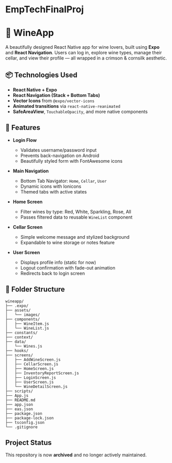 ﻿# EmpTechFinalProj
# 🍷 WineApp

A beautifully designed React Native app for wine lovers, built using **Expo** and **React Navigation**. Users can log in, explore wine types, manage their cellar, and view their profile — all wrapped in a crimson & cornsilk aesthetic.

## 📦 Technologies Used

- **React Native + Expo**
- **React Navigation (Stack + Bottom Tabs)**
- **Vector Icons** from `@expo/vector-icons`
- **Animated transitions** via `react-native-reanimated`
- **SafeAreaView**, `TouchableOpacity`, and more native components

## 🚀 Features

- **Login Flow**
  - Validates username/password input
  - Prevents back-navigation on Android
  - Beautifully styled form with FontAwesome icons

- **Main Navigation**
  - Bottom Tab Navigator: `Home`, `Cellar`, `User`
  - Dynamic icons with Ionicons
  - Themed tabs with active states

- **Home Screen**
  - Filter wines by type: Red, White, Sparkling, Rose, All
  - Passes filtered data to reusable `WineList` component

- **Cellar Screen**
  - Simple welcome message and stylized background
  - Expandable to wine storage or notes feature

- **User Screen**
  - Displays profile info (static for now)
  - Logout confirmation with fade-out animation
  - Redirects back to login screen

## 🧠 Folder Structure

```plaintext
wineapp/
├── .expo/
├── assets/
│   └── images/
├── components/
│   ├── WineItem.js
│   └── WineList.js
├── constants/
├── context/
├── data/
│   └── Wines.js
├── hooks/
├── screens/
│   ├── AddWineScreen.js
│   ├── CellarScreen.js
│   ├── HomeScreen.js
│   ├── InventoryReportScreen.js
│   ├── LoginScreen.js
│   ├── UserScreen.js
│   └── WineDetailScreen.js
├── scripts/
├── App.js
├── README.md
├── app.json
├── eas.json
├── package.json
├── package-lock.json
├── tsconfig.json
└── .gitignore
```


## Project Status

This repository is now **archived** and no longer actively maintained.
